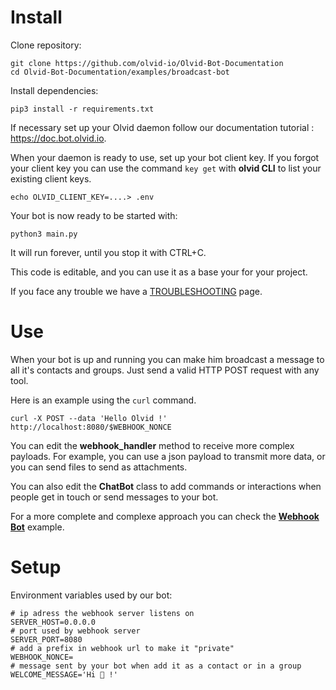 # Install

Clone repository:
```shell
git clone https://github.com/olvid-io/Olvid-Bot-Documentation
cd Olvid-Bot-Documentation/examples/broadcast-bot
```

Install dependencies:
```shell
pip3 install -r requirements.txt
```

If necessary set up your Olvid daemon follow our documentation tutorial : https://doc.bot.olvid.io.

When your daemon is ready to use, set up your bot client key.
If you forgot your client key you can use the command `key get` with **olvid CLI** to list your existing client keys. 

```shell
echo OLVID_CLIENT_KEY=....> .env
```

Your bot is now ready to be started with:
```shell
python3 main.py
```

It will run forever, until you stop it with CTRL+C.

This code is editable, and you can use it as a base your for your project.

If you face any trouble we have a [TROUBLESHOOTING](https://doc.bot.olvid.io/python/troubleshooting.html) page.

# Use
When your bot is up and running you can make him broadcast a message to all it's contacts and groups. Just send a valid HTTP POST request with any tool.

Here is an example using the `curl` command.

```shell
curl -X POST --data 'Hello Olvid !' http://localhost:8080/$WEBHOOK_NONCE 
```

You can edit the **webhook_handler** method to receive more complex payloads. For example, you can use a json payload to transmit more data, or you can send files to send as attachments.

You can also edit the **ChatBot** class to add commands or interactions when people get in touch or send messages to your bot. 

For a more complete and complexe approach you can check the **[Webhook Bot](../webhook-bot)** example.

# Setup 
Environment variables used by our bot:
```shell
# ip adress the webhook server listens on
SERVER_HOST=0.0.0.0
# port used by webhook server
SERVER_PORT=8080
# add a prefix in webhook url to make it "private"
WEBHOOK_NONCE=
# message sent by your bot when add it as a contact or in a group
WELCOME_MESSAGE='Hi 👋 !'
```
